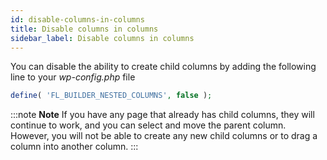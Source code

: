 ```yaml
---
id: disable-columns-in-columns
title: Disable columns in columns
sidebar_label: Disable columns in columns
---
```


You can disable the ability to create child columns by adding the following
line to your *wp-config.php* file

```php
define( 'FL_BUILDER_NESTED_COLUMNS', false );
```    

:::note **Note**
If you have any page that already has child columns, they will
continue to work, and you can select and move the parent column. However, you
will not be able to create any new child columns or to drag a column into
another column.
:::
